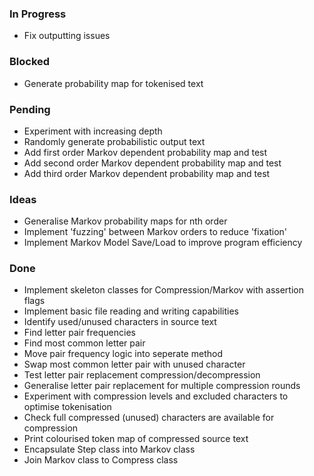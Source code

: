 ### In Progress

* Fix outputting issues

### Blocked

* Generate probability map for tokenised text

### Pending

* Experiment with increasing depth
* Randomly generate probabilistic output text
* Add first order Markov dependent probability map and test
* Add second order Markov dependent probability map and test
* Add third order Markov dependent probability map and test

### Ideas

* Generalise Markov probability maps for nth order
* Implement 'fuzzing' between Markov orders to reduce 'fixation'
* Implement Markov Model Save/Load to improve program efficiency

### Done

* Implement skeleton classes for Compression/Markov with assertion flags
* Implement basic file reading and writing capabilities
* Identify used/unused characters in source text
* Find letter pair frequencies
* Find most common letter pair
* Move pair frequency logic into seperate method
* Swap most common letter pair with unused character
* Test letter pair replacement compression/decompression
* Generalise letter pair replacement for multiple compression rounds
* Experiment with compression levels and excluded characters to optimise tokenisation
* Check full compressed (unused) characters are available for compression
* Print colourised token map of compressed source text
* Encapsulate Step class into Markov class
* Join Markov class to Compress class
